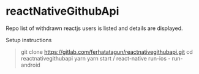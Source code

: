# reactNativeGithubApi

Repo list of withdrawn reactjs users is listed and details are displayed.

Setup instructions

> git clone https://gitlab.com/ferhatatagun/reactnativegithubapi.git
> cd reactnativegithubapi
> yarn
> yarn start / react-native run-ios - run-android


